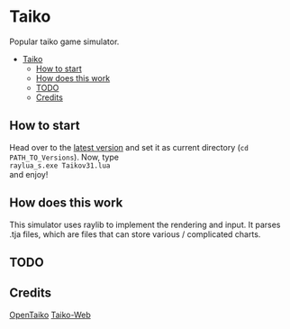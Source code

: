 # Taiko

Popular taiko game simulator.


- [Taiko](#taiko)
  - [How to start](#how-to-start)
  - [How does this work](#how-does-this-work)
  - [TODO](#todo)
  - [Credits](#credits)

## How to start

Head over to the [latest version](Versions/Taikov31.lua) and set it as current directory (`cd PATH_TO_Versions`). Now, type  
`raylua_s.exe Taikov31.lua`  
and enjoy!

## How does this work

This simulator uses raylib to implement the rendering and input. It parses .tja files, which are files that can store various / complicated charts.

## TODO


## Credits

[OpenTaiko](https://github.com/0auBSQ/OpenTaiko)
[Taiko-Web](https://github.com/bui/taiko-web)
